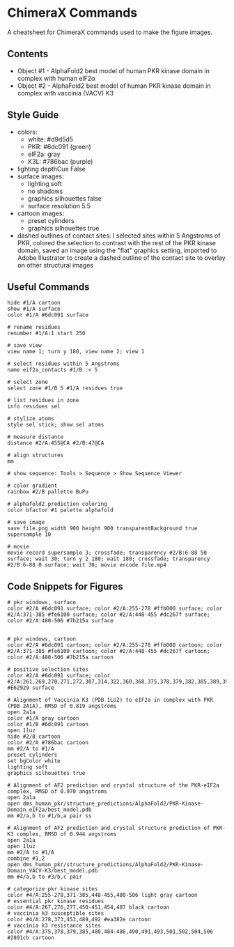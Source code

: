# ChimeraX Commands

A cheatsheet for ChimeraX commands used to make the figure images.

## Contents
- Object #1 - AlphaFold2 best model of human PKR kinase domain in complex with human eIF2α
- Object #2 - AlphaFold2 best model of human PKR kinase domain in complex with vaccinia (VACV) K3

## Style Guide
- colors:
  - white: #d9d5d5
  - PKR: #6dc091 (green)
  - eIF2a: gray
  - K3L: #786bac (purple)
- lighting depthCue False
- surface images:
  - lighting soft
  - no shadows
  - graphics silhouettes false
  - surface resolution 5.5
- cartoon images:
  - preset cylinders
  - graphics silhouettes true
- dashed outlines of contact sites: I selected sites within 5 Angstroms of PKR, colored the selection to contrast with the rest of the PKR kinase domain, saved an image using the "flat" graphics setting, imported to Adobe Illustrator to create a dashed outline of the contact site to overlay on other structural images

## Useful Commands
```
hide #1/A cartoon
show #1/A surface
color #1/A #6dc091 surface

# rename residues
renumber #1/A:1 start 250

# save view
view name 1; turn y 180, view name 2; view 1

# select residues within 5 Angstroms
name eif2a_contacts #1/B :< 5

# select zone
select zone #1/B 5 #1/A residues true

# list residues in zone
info residues sel

# stylize atoms
style sel stick; show sel atoms

# measure distance
distance #2/A:455@CA #2/B:47@CA

# align structures
mm

# show sequence: Tools > Sequence > Show Sequence Viewer

# color gradient
rainbow #2/B pallette BuPu

# alphafold2 prediction coloring
color bfactor #1 palette alphafold

# save image
save file.png width 900 height 900 transparentBackground true supersample 10

# movie
movie record supersample 3; crossfade; transparency #2/B:6-88 50 surface; wait 30; turn y 2 180; wait 180; crossfade; transparency #2/B:6-88 0 surface; wait 30; movie encode file.mp4
```

## Code Snippets for Figures
```
# pkr windows, surface
color #2/A #6dc091 surface; color #2/A:255-278 #ffb000 surface; color #2/A:371-385 #fe6100 surface; color #2/A:448-455 #dc267f surface; color #2/A:480-506 #7b215a surface


# pkr windows, cartoon
color #2/A #6dc091 cartoon; color #2/A:255-278 #ffb000 cartoon; color #2/A:371-385 #fe6100 cartoon; color #2/A:448-455 #dc267f cartoon; color #2/A:480-506 #7b215a cartoon

# positive selection sites
color #2/A #6dc091 surface; color #2/A:261,269,270,271,272,307,314,322,360,368,375,378,379,382,385,389,394,405,428,448,449,462,471,483,486,488,491,493,500,502,504,505,514,520,524 #E62929 surface

# Alignment of Vaccinia K3 (PDB 1LUZ) to eIF2a in complex with PKR (PDB 2A1A), RMSD of 0.819 angstroms
open 2a1a
color #1/A gray cartoon
color #1/B #6dc091 cartoon
open 1luz
hide #2/B cartoon
color #2/A #786bac cartoon
mm #2/A to #1/A
preset cylinders
set bgColor white
lighting soft
graphics silhouettes true

# Alignment of AF2 prediction and crystal structure of the PKR-eIF2a complex, RMSD of 0.970 angstroms
open 2a1a
open dms_human_pkr/structure_predictions/AlphaFold2/PKR-Kinase-Domain_eIF2a/best_model.pdb
mm #2/a,b to #1/b,a pair ss

# Alignment of AF2 prediction and crystal structure prediction of PKR-K3 complex, RMSD of 0.944 angstroms
open 2a1a
open 1luz
mm #2/A to #1/A
combine #1,2
open dms_human_pkr/structure_predictions/AlphaFold2/PKR-Kinase-Domain_VACV-K3/best_model.pdb
mm #4/a,b to #3/b,c pair 

# categorize pkr kinase sites
color #4/A:255-278,371-385,448-455,480-506 light gray cartoon
# essential pkr kinase residues
color #4/A:267,276,277,450-451,454,487 black cartoon
# vaccinia k3 susceptible sites
color #4/A:278,373,453,489,492 #ea382e cartoon
# vaccinia k3 resistance sites
color #4/A:375,378,379,385,480,484-486,490,491,493,501,502,504,506 #2891cb cartoon
```
